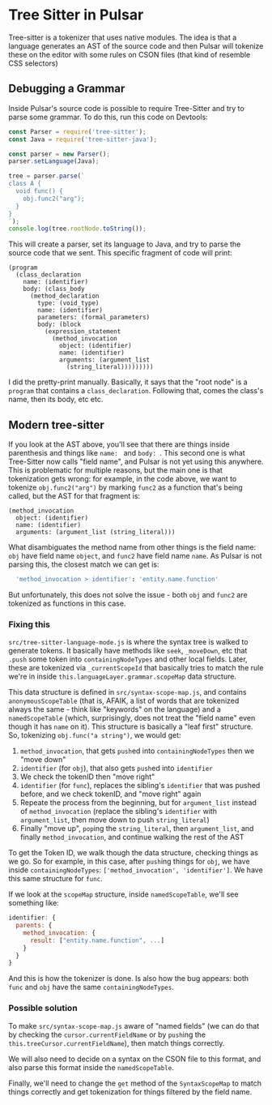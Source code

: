 # Tree Sitter in Pulsar

Tree-sitter is a tokenizer that uses native modules. The idea is that a language generates an AST of the source code and then Pulsar will tokenize these on the editor with some rules on CSON files (that kind of resemble CSS selectors)

## Debugging a Grammar

Inside Pulsar's source code is possible to require Tree-Sitter and try to parse some grammar. To do this, run this code on Devtools:

```js
const Parser = require('tree-sitter');
const Java = require('tree-sitter-java');

const parser = new Parser();
parser.setLanguage(Java);

tree = parser.parse(`
class A {
  void func() {
    obj.func2("arg");
  }
}
`);
console.log(tree.rootNode.toString());
```

This will create a parser, set its language to Java, and try to parse the source code that we sent. This specific fragment of code will print:

```
(program
  (class_declaration
    name: (identifier)
    body: (class_body
      (method_declaration
        type: (void_type)
        name: (identifier)
        parameters: (formal_parameters)
        body: (block
          (expression_statement
            (method_invocation
              object: (identifier)
              name: (identifier)
              arguments: (argument_list
                (string_literal)))))))))
```

I did the pretty-print manually. Basically, it says that the "root node" is a `program` that contains a `class_declaration`. Following that, comes the class's name, then its body, etc etc.

## Modern tree-sitter

If you look at the AST above, you'll see that there are things inside parenthesis and things like `name: ` and `body: `. This second one is what Tree-Sitter now calls "field name", and Pulsar is not yet using this anywhere. This is problematic for multiple reasons, but the main one is that tokenization gets wrong: for example, in the code above, we want to tokenize `obj.func2("arg")` by marking `func2` as a function that's being called, but the AST for that fragment is:

```
(method_invocation
  object: (identifier)
  name: (identifier)
  arguments: (argument_list (string_literal)))
```

What disambiguates the method name from other things is the field name: `obj` have field name `object`, and `func2` have field name `name`. As Pulsar is not parsing this, the closest match we can get is:

```cson
  'method_invocation > identifier': 'entity.name.function'
```

But unfortunately, this does not solve the issue - both `obj` and `func2` are tokenized as functions in this case.

### Fixing this

`src/tree-sitter-language-mode.js` is where the syntax tree is walked to generate tokens. It basically have methods like `seek`, `_moveDown`, etc that `.push` some token into `containingNodeTypes` and other local fields. Later, these are tokenized via `_currentScopeId` that basically tries to match the rule we're in inside `this.languageLayer.grammar.scopeMap` data structure.

This data structure is defined in `src/syntax-scope-map.js`, and contains `anonymousScopeTable` (that is, AFAIK, a list of words that are tokenized always the same - think like "keywords" on the language) and a `namedScopeTable` (which, surprisingly, does not treat the "field name" even though it has `name` on it). This structure is basically a "leaf first" structure. So, tokenizing `obj.func("a string")`, we would get:

1. `method_invocation`, that gets `push`ed into `containingNodeTypes` then we "move down"
1. `identifier` (for `obj`), that also gets `push`ed into `identifier`
1. We check the tokenID then "move right"
1. `identifier` (for `func`), replaces the sibling's `identifier` that was pushed before, and we check tokenID, and "move right" again
1. Repeate the process from the beginning, but for `argument_list` instead of `method_invocation` (replace the sibling's `identifier` with `argument_list`, then move down to push `string_literal`)
1. Finally "move up", `pop`ing the `string_literal`, then `argument_list`, and finally `method_invocation`, and continue walking the rest of the AST

To get the Token ID, we walk though the data structure, checking things as we go. So for example, in this case, after `push`ing things for `obj`, we have inside `containingNodeTypes`: `['method_invocation', 'identifier']`. We have this same structure for `func`.

If we look at the `scopeMap` structure, inside `namedScopeTable`, we'll see something like:

```js
identifier: {
  parents: {
    method_invocation: {
      result: ["entity.name.function", ...]
    }
  }
}
```

And this is how the tokenizer is done. Is also how the bug appears: both `func` and `obj` have the same `containingNodeTypes`.


### Possible solution

To make `src/syntax-scope-map.js` aware of "named fields" (we can do that by checking the `cursor.currentFieldName` or by `push`ing the `this.treeCursor.currentFieldName`), then match things correctly.

We will also need to decide on a syntax on the CSON file to this format, and also parse this format inside the `namedScopeTable`.

Finally, we'll need to change the `get` method of the `SyntaxScopeMap` to match things correctly and get tokenization for things filtered by the field name.
